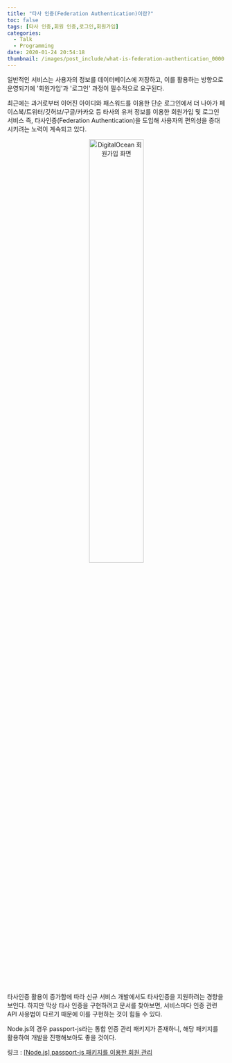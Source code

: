 ```yaml
---
title: "타사 인증(Federation Authentication)이란?"
toc: false
tags: [타사 인증,회원 인증,로그인,회원가입]
categories:
  - Talk
  - Programming
date: 2020-01-24 20:54:18
thumbnail: /images/post_include/what-is-federation-authentication_0000.jpg
---
```

일반적인 서비스는 사용자의 정보를 데이터베이스에 저장하고, 이를 활용하는 방향으로 운영되기에 '회원가입'과 '로그인' 과정이 필수적으로 요구된다.

최근에는 과거로부터 이어진 아이디와 패스워드를 이용한 단순 로그인에서 더 나아가 페이스북/트위터/깃허브/구글/카카오 등 타사의 유저 정보를 이용한 회원가입 및 로그인 서비스 즉, 타사인증(Federation Authentication)을 도입해 사용자의 편의성을 증대시키려는 노력이 계속되고 있다.

<center><img src="/images/post_include/what-is-federation-authentication_0001.png" width="50%" alt="DigitalOcean 회원가입 화면" title="DigitalOcean 회원가입 화면"></center>

타사인증 활용이 증가함에 따라 신규 서비스 개발에서도 타사인증을 지원하려는 경향을 보인다. 하지만 막상 타사 인증을 구현하려고 문서를 찾아보면, 서비스마다 인증 관련 API 사용법이 다르기 때문에 이를 구현하는 것이 힘들 수 있다.

Node.js의 경우 passport-js라는 통합 인증 관리 패키지가 존재하니, 해당 패키지를 활용하여 개발을 진행해보아도 좋을 것이다.

링크 : [[Node.js] passport-js 패키지를 이용한 회원 관리](//blog.jupiterflow.com/2020/01/24/nodejs/modules/passport-js/manual-01/)
